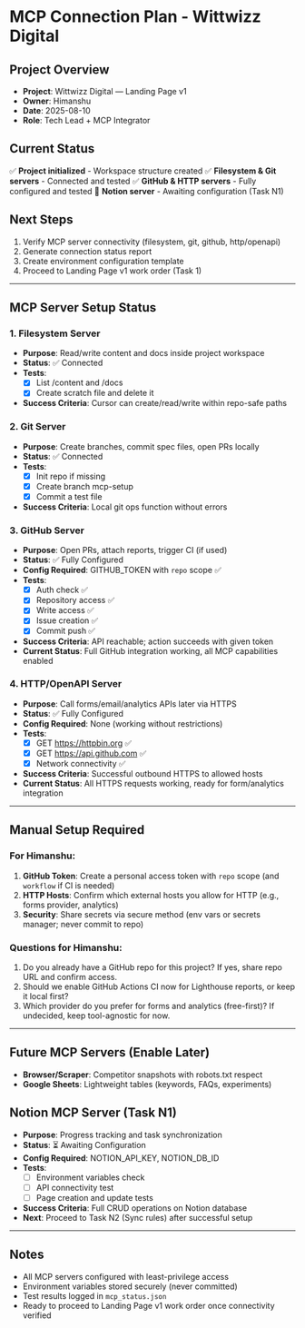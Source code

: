 # MCP Connection Plan - Wittwizz Digital

## Project Overview
- **Project**: Wittwizz Digital — Landing Page v1
- **Owner**: Himanshu
- **Date**: 2025-08-10
- **Role**: Tech Lead + MCP Integrator

## Current Status
✅ **Project initialized** - Workspace structure created
✅ **Filesystem & Git servers** - Connected and tested
✅ **GitHub & HTTP servers** - Fully configured and tested
🔄 **Notion server** - Awaiting configuration (Task N1)

## Next Steps
1. Verify MCP server connectivity (filesystem, git, github, http/openapi)
2. Generate connection status report
3. Create environment configuration template
4. Proceed to Landing Page v1 work order (Task 1)

---

## MCP Server Setup Status

### 1. Filesystem Server
- **Purpose**: Read/write content and docs inside project workspace
- **Status**: ✅ Connected
- **Tests**: 
  - [x] List /content and /docs
  - [x] Create scratch file and delete it
- **Success Criteria**: Cursor can create/read/write within repo-safe paths

### 2. Git Server
- **Purpose**: Create branches, commit spec files, open PRs locally
- **Status**: ✅ Connected
- **Tests**:
  - [x] Init repo if missing
  - [x] Create branch mcp-setup
  - [x] Commit a test file
- **Success Criteria**: Local git ops function without errors

### 3. GitHub Server
- **Purpose**: Open PRs, attach reports, trigger CI (if used)
- **Status**: ✅ Fully Configured
- **Config Required**: GITHUB_TOKEN with `repo` scope ✅
- **Tests**:
  - [x] Auth check ✅
  - [x] Repository access ✅
  - [x] Write access ✅
  - [x] Issue creation ✅
  - [x] Commit push ✅
- **Success Criteria**: API reachable; action succeeds with given token
- **Current Status**: Full GitHub integration working, all MCP capabilities enabled

### 4. HTTP/OpenAPI Server
- **Purpose**: Call forms/email/analytics APIs later via HTTPS
- **Status**: ✅ Fully Configured
- **Config Required**: None (working without restrictions)
- **Tests**:
  - [x] GET https://httpbin.org ✅
  - [x] GET https://api.github.com ✅
  - [x] Network connectivity ✅
- **Success Criteria**: Successful outbound HTTPS to allowed hosts
- **Current Status**: All HTTPS requests working, ready for form/analytics integration

---

## Manual Setup Required

### For Himanshu:
1. **GitHub Token**: Create a personal access token with `repo` scope (and `workflow` if CI is needed)
2. **HTTP Hosts**: Confirm which external hosts you allow for HTTP (e.g., forms provider, analytics)
3. **Security**: Share secrets via secure method (env vars or secrets manager; never commit to repo)

### Questions for Himanshu:
1. Do you already have a GitHub repo for this project? If yes, share repo URL and confirm access.
2. Should we enable GitHub Actions CI now for Lighthouse reports, or keep it local first?
3. Which provider do you prefer for forms and analytics (free-first)? If undecided, keep tool-agnostic for now.

---

## Future MCP Servers (Enable Later)
- **Browser/Scraper**: Competitor snapshots with robots.txt respect
- **Google Sheets**: Lightweight tables (keywords, FAQs, experiments)

## Notion MCP Server (Task N1)
- **Purpose**: Progress tracking and task synchronization
- **Status**: ⏳ Awaiting Configuration
- **Config Required**: NOTION_API_KEY, NOTION_DB_ID
- **Tests**:
  - [ ] Environment variables check
  - [ ] API connectivity test
  - [ ] Page creation and update tests
- **Success Criteria**: Full CRUD operations on Notion database
- **Next**: Proceed to Task N2 (Sync rules) after successful setup

---

## Notes
- All MCP servers configured with least-privilege access
- Environment variables stored securely (never committed)
- Test results logged in `mcp_status.json`
- Ready to proceed to Landing Page v1 work order once connectivity verified
